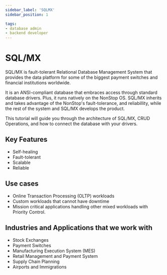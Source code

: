 ```yaml
---
sidebar_label: 'SQLMX'
sidebar_position: 1

tags:
- database admin
- backend developer
---
```


# SQL/MX

SQL/MX is fault-tolerant Relational Database Management System that provides the data platform for some of the biggest payment switches and financial institutions worldwide.

It is an ANSI-compliant database that embraces access through standard database drivers. Plus, it runs natively on the NonStop OS. SQL/MX inherits and takes advantage of the NonStop's fault-tolerance, and reliabillity, while the rest of the system and SQL/MX develops the product.

This tutorial will guide you through the architecture of SQL/MX, CRUD Operations, and how to connect the database with your drivers.

## Key Features
- Self-healing
- Fault-tolerant
- Scalable
- Reliable

## Use cases
- Online Transaction Processing (OLTP) workloads
- Custom workloads that cannot have downtime
- Mission critical applications handling other mixed workloads with Priority Control.

## Industries and Applications that we work with
- Stock Exchanges
- Payment Switches
- Manufacturing Execution System (MES)
- Retail Management and Payment System
- Supply Chain Planning
- Airports and Immigrations


<!-- 
```jsx title="src/components/HelloDocusaurus.js"
function HelloDocusaurus() {
    return (
        <h1>Hello, Docusaurus!</h1>
    )
}
``` -->

